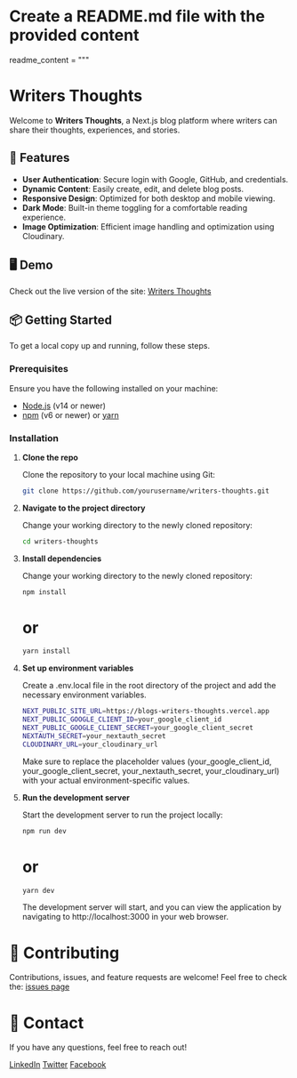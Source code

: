 # Create a README.md file with the provided content

readme_content = """

# Writers Thoughts

Welcome to **Writers Thoughts**, a Next.js blog platform where writers can share their thoughts, experiences, and stories.

## 🚀 Features

- **User Authentication**: Secure login with Google, GitHub, and credentials.
- **Dynamic Content**: Easily create, edit, and delete blog posts.
- **Responsive Design**: Optimized for both desktop and mobile viewing.
- **Dark Mode**: Built-in theme toggling for a comfortable reading experience.
- **Image Optimization**: Efficient image handling and optimization using Cloudinary.

## 🖥️ Demo

Check out the live version of the site: [Writers Thoughts](https://blogs-writers-thoughts.vercel.app)

## 📦 Getting Started

To get a local copy up and running, follow these steps.

### Prerequisites

Ensure you have the following installed on your machine:

- [Node.js](https://nodejs.org/) (v14 or newer)
- [npm](https://www.npmjs.com/) (v6 or newer) or [yarn](https://yarnpkg.com/)

### Installation

1. **Clone the repo**

   Clone the repository to your local machine using Git:

   ```bash
   git clone https://github.com/yourusername/writers-thoughts.git

   ```

2. **Navigate to the project directory**

   Change your working directory to the newly cloned repository:

   ```bash
   cd writers-thoughts

   ```

3. **Install dependencies**

   Change your working directory to the newly cloned repository:

   ```bash
   npm install
   ```

   # or

   ```bash
   yarn install
   ```

4. **Set up environment variables**

   Create a .env.local file in the root directory of the project and add the necessary environment variables.

   ```bash
   NEXT_PUBLIC_SITE_URL=https://blogs-writers-thoughts.vercel.app
   NEXT_PUBLIC_GOOGLE_CLIENT_ID=your_google_client_id
   NEXT_PUBLIC_GOOGLE_CLIENT_SECRET=your_google_client_secret
   NEXTAUTH_SECRET=your_nextauth_secret
   CLOUDINARY_URL=your_cloudinary_url

   ```

   Make sure to replace the placeholder values (your_google_client_id, your_google_client_secret, your_nextauth_secret, your_cloudinary_url) with your actual environment-specific values.

5. **Run the development server**

   Start the development server to run the project locally:

   ```bash
   npm run dev
   ```

   # or

   ```bash
   yarn dev
   ```

   The development server will start, and you can view the application by navigating to http://localhost:3000 in your web browser.

# 🤝 Contributing

Contributions, issues, and feature requests are welcome! Feel free to check the: [issues page](https://github.com/devdashk66/blogs-writers-thoughts/issues)

# 📧 Contact

If you have any questions, feel free to reach out!

[LinkedIn](https://www.linkedin.com/in/devdashk66)
[Twitter](https://x.com/devdashk66)
[Facebook](https://www.facebook.com/devdashk66)

